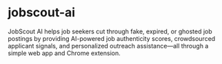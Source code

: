 # jobscout-ai
JobScout AI helps job seekers cut through fake, expired, or ghosted job postings by providing AI-powered job authenticity scores, crowdsourced applicant signals, and personalized outreach assistance—all through a simple web app and Chrome extension.
